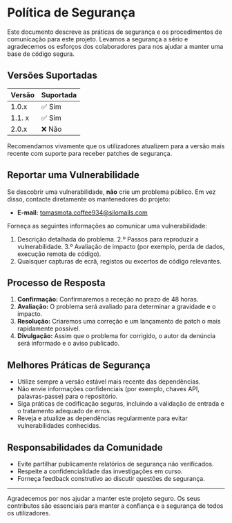 # Política de Segurança

Este documento descreve as práticas de segurança e os procedimentos de comunicação para este projeto. Levamos a segurança a sério e agradecemos os esforços dos colaboradores para nos ajudar a manter uma base de código segura.

## Versões Suportadas
| Versão | Suportada |
|---------|------------------|
| 1.0.x | ✅ Sim |
| 1.1. x | ✅ Sim |
| 2.0.x | ❌ Não |

Recomendamos vivamente que os utilizadores atualizem para a versão mais recente com suporte para receber patches de segurança.

## Reportar uma Vulnerabilidade
Se descobrir uma vulnerabilidade, **não** crie um problema público. Em vez disso, contacte diretamente os mantenedores do projeto:

- **E-mail:** [tomasmota.coffee934@silomails.com](mailto:tomasmota.coffee934@silomails.com)

Forneça as seguintes informações ao comunicar uma vulnerabilidade:
1. Descrição detalhada do problema.
2.º Passos para reproduzir a vulnerabilidade.
3.º Avaliação de impacto (por exemplo, perda de dados, execução remota de código).
4. Quaisquer capturas de ecrã, registos ou excertos de código relevantes.

## Processo de Resposta
1. **Confirmação:** Confirmaremos a receção no prazo de 48 horas.
2. **Avaliação:** O problema será avaliado para determinar a gravidade e o impacto.
3. **Resolução:** Criaremos uma correção e um lançamento de patch o mais rapidamente possível.
4. **Divulgação:** Assim que o problema for corrigido, o autor da denúncia será informado e o aviso publicado.

## Melhores Práticas de Segurança
- Utilize sempre a versão estável mais recente das dependências.
- Não envie informações confidenciais (por exemplo, chaves API, palavras-passe) para o repositório.
- Siga práticas de codificação seguras, incluindo a validação de entrada e o tratamento adequado de erros.
- Reveja e atualize as dependências regularmente para evitar vulnerabilidades conhecidas.

## Responsabilidades da Comunidade
- Evite partilhar publicamente relatórios de segurança não verificados.
- Respeite a confidencialidade das investigações em curso.
- Forneça feedback construtivo ao discutir questões de segurança.

---

Agradecemos por nos ajudar a manter este projeto seguro. Os seus contributos são essenciais para manter a confiança e a segurança de todos os utilizadores.
